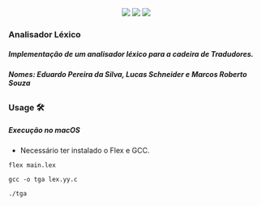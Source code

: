 
<p align="center">
    <img src="https://img.shields.io/badge/Windows-0078D6?logo=windows&logoColor=white"/>
    <img src="https://img.shields.io/badge/mac%20os-000000?logo=apple&logoColor=white">
    <img src="https://img.shields.io/badge/Maintained%3F-yes-green.svg"> 
</p>

### Analisador Léxico
##### Implementação de um analisador léxico para a cadeira de Tradudores.
##### Nomes: Eduardo Pereira da Silva, Lucas Schneider e Marcos Roberto Souza

##

### Usage 🛠️

##### Execução no macOS
- Necessário ter instalado o Flex e GCC.

``
flex main.lex
``

``
gcc -o tga lex.yy.c
``

``
./tga
``









